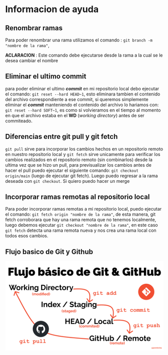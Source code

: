 # Informacion de ayuda

## Renombrar ramas

Para poder renombrar una rama utilizamos el comando : `git branch -m "nombre de la rama"`,

**ACLARACION** : Este comando debe ejecutarse desde la rama a la cual se le desea cambiar el nombre

## Eliminar el ultimo commit

para poder eliminar el ultimo **_commit_** en mi repositorio local debo ejecutar el comando: `git reset --hard HEAD~1`, esto eliminara tambien el contenido del archivo correspondiente a ese commit, si queremos simplemente eliminar el **_commit_** manteniendo el contenido del archivo lo hariamos con: `git reset --hard SOFT~1`, es como si volvieramos en el tiempo al momento en que el archivo estaba en el **WD** (_working directory_) antes de ser commiteado.

## Diferencias entre git pull y git fetch

`git pull` sirve para incorporar los cambios hechos en un repositorio remoto en nuestro repositorio local y `git fetch` sirve unicamente para verificar los cambios realizados en el repositorio remoto (sin combinarlos) desde la ultima vez que se hizo un pull, para previsualizar los cambios antes de hacer el pull puedo ejecutar el siguiente comando: `git checkout origin/main` (luego de ejecutar git fetch). Luego puedo regresar a la rama deseada con `git checkout`. Si quiero puedo hacer un merge

## Incorporar ramas remotas al repositorio local

Para poder incorporar ramas remotas a mi repositorio local, puedo ejecutar el comando: `git fetch origin "nombre de la rama"`, de esta manera, git fetch corroborara que hay una rama remota que no tenemos localmente, luego debemos ejecutar `git checkout "nombre de la rama"`, en este caso `git fetch` detecta una rama remota nueva y nos crea una rama local con todos esos cambios.

## Flujo basico de Git y Github

![flujo basico](git.png)
